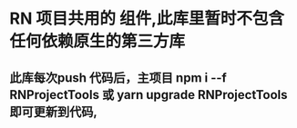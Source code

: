 # RN 项目共用的 组件,此库里暂时不包含任何依赖原生的第三方库

## 此库每次push 代码后，主项目 npm i --f RNProjectTools  或  yarn upgrade RNProjectTools   即可更新到代码, 

  
